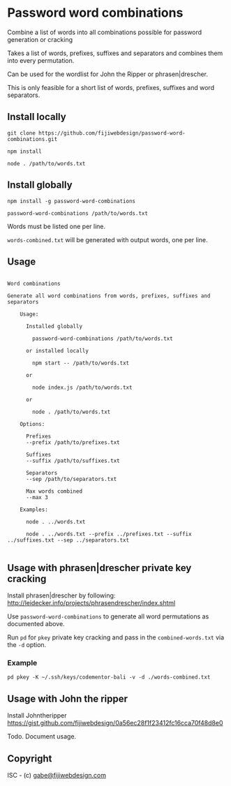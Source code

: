 # Password word combinations

Combine a list of words into all combinations possible for password generation or cracking

Takes a list of words, prefixes, suffixes and separators and combines them into every permutation. 

Can be used for the wordlist for John the Ripper or phrasen|drescher. 

This is only feasible for a short list of words, prefixes, suffixes and word separators. 


## Install locally

```
git clone https://github.com/fijiwebdesign/password-word-combinations.git

npm install 

node . /path/to/words.txt
```

## Install globally

```
npm install -g password-word-combinations

password-word-combinations /path/to/words.txt
```

Words must be listed one per line. 

`words-combined.txt` will be generated with output words, one per line.

## Usage

```

Word combinations

Generate all word combinations from words, prefixes, suffixes and separators

    Usage:

      Installed globally

        password-word-combinations /path/to/words.txt 

      or installed locally

        npm start -- /path/to/words.txt 

      or 

        node index.js /path/to/words.txt

      or 

        node . /path/to/words.txt

    Options:

      Prefixes
      --prefix /path/to/prefixes.txt 

      Suffixes
      --suffix /path/to/suffixes.txt 

      Separators
      --sep /path/to/separators.txt

      Max words combined
      --max 3

    Examples:

      node . ../words.txt

      node . ../words.txt --prefix ../prefixes.txt --suffix ../suffixes.txt --sep ../separators.txt


```

## Usage with phrasen|drescher private key cracking

Install phrasen|drescher by following: 
http://leidecker.info/projects/phrasendrescher/index.shtml

Use `password-word-combinations` to generate all word permutations as documented above. 

Run `pd` for `pkey` private key cracking and pass in the `combined-words.txt` via the `-d` option.


### Example 

```
pd pkey -K ~/.ssh/keys/codementor-bali -v -d ./words-combined.txt
```


## Usage with John the ripper

Install Johntheripper
https://gist.github.com/fijiwebdesign/0a56ec28f1f23412fc16cca70f48d8e0

Todo. Document usage.

## Copyright

ISC - (c) gabe@fijiwebdesign.com 
